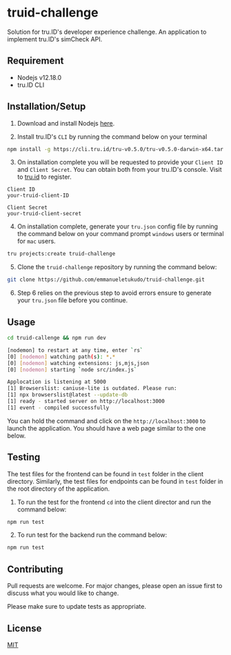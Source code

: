 # truid-challenge

Solution for tru.ID's developer experience challenge. An application to implement tru.ID's simCheck API.

## Requirement 
- Nodejs v12.18.0
- tru.ID CLI


## Installation/Setup

1. Download and install Nodejs [here](https://nodejs.org/en/download/).

2. Install tru.ID's `CLI` by running the command below on your terminal
```bash
npm install -g https://cli.tru.id/tru-v0.5.0/tru-v0.5.0-darwin-x64.tar.gz
```
3. On installation complete you will be requested to provide your `Client ID` and `Client Secret`. You can obtain both from your tru.ID's console. Visit to [tru.id](http://tru.id) to register.
```
Client ID
your-truid-client-ID

Client Secret
your-truid-client-secret
```
4. On installation complete, generate your `tru.json` config file by running the command below on your command prompt `windows` users or terminal for `mac` users.

```bash
tru projects:create truid-challenge
```

5. Clone the `truid-challenge` repository by running the command below:
```bash
git clone https://github.com/emmanueletukudo/truid-challenge.git
```
6. Step 6 relies on the previous step to avoid errors ensure to generate your `tru.json` file before you continue.

## Usage

```bash
cd truid-callenge && npm run dev

[nodemon] to restart at any time, enter `rs`
[0] [nodemon] watching path(s): *.*
[0] [nodemon] watching extensions: js,mjs,json
[0] [nodemon] starting `node src/index.js`

Applocation is listening at 5000
[1] Browserslist: caniuse-lite is outdated. Please run:
[1] npx browserslist@latest --update-db
[1] ready - started server on http://localhost:3000
[1] event - compiled successfully
```
You can hold the command and click on the `http://localhost:3000` to launch the application. You should have a web page similar to the one below.

## Testing
The test files for the frontend can be found in `test` folder in the client directory. Similarly, the test files for endpoints can be found in `test` folder in the root directory of the application.

1. To run the test for the frontend `cd` into the client director and run the command below:

```bash
npm run test
```
2. To run test for the backend run the command below:
```bash
npm run test
```

## Contributing
Pull requests are welcome. For major changes, please open an issue first to discuss what you would like to change.

Please make sure to update tests as appropriate.

## License
[MIT](https://choosealicense.com/licenses/mit/)